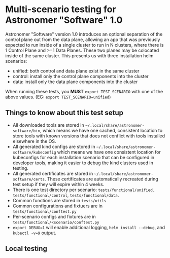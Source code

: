 # Multi-scenario testing for Astronomer "Software" 1.0

Astronomer "Software" version 1.0 introduces an optional separation of the control plane out from the data plane, allowing an app that was previously expected to run inside of a single cluster to run in N clusters, where there is 1 Control Plane and >=1 Data Planes. These two planes may be colocated inside of the same cluster. This presents us with three installation helm scenarios:

- unified: both control and data plane exist in the same cluster
- control: install only the control plane components into the cluster
- data: install only the data plane components into the cluster

When running these tests, you **MUST** `export TEST_SCENARIO` with one of the above values. (EG: `export TEST_SCENARIO=unified`)

## Things to know about this test setup

- All downloaded tools are stored in `~/.local/share/astronomer-software/bin`, which means we have one cached, consistent location to store tools with known versions that does not conflict with tools installed elsewhere in the OS.
- All generated kind configs are stored in `~/.local/share/astronomer-software/kubeconfig` which means we have one consistent location for kubeconfigs for each installation scenario that can be configured in developer tools, making it easier to debug the kind clusters used in testing.
- All generated certificates are stored in `~/.local/share/astronomer-software/certs`. These certificates are automatically recreated during test setup if they will expire within 4 weeks.
- There is one test directory per scenario: `tests/functional/unified`, `tests/functional/control`, `tests/functional/data`.
- Common functions are stored in `tests/utils`
- Common configurations and fixtuers are in `tests/functional/conftest.py`
- Per-scenario configs and fixtures are in `tests/functional/<scenario/conftest.py`
- `export DEBUG=1` will enable additional logging, `helm install --debug`, and `kubectl -v=9` output.

## Local testing
